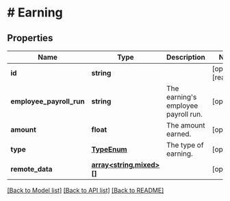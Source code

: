 # # Earning

## Properties

Name | Type | Description | Notes
------------ | ------------- | ------------- | -------------
**id** | **string** |  | [optional] [readonly]
**employee_payroll_run** | **string** | The earning&#39;s employee payroll run. | [optional]
**amount** | **float** | The amount earned. | [optional]
**type** | [**TypeEnum**](TypeEnum.md) | The type of earning. | [optional]
**remote_data** | [**array<string,mixed>[]**](array.md) |  | [optional]

[[Back to Model list]](../../README.md#models) [[Back to API list]](../../README.md#endpoints) [[Back to README]](../../README.md)
